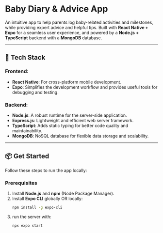 # Baby Diary & Advice App

An intuitive app to help parents log baby-related activities and milestones, while providing expert advice and helpful tips. Built with **React Native + Expo** for a seamless user experience, and powered by a **Node.js + TypeScript** backend with a **MongoDB** database.

---

## 🚀 Tech Stack

### Frontend:
- **React Native**: For cross-platform mobile development.
- **Expo**: Simplifies the development workflow and provides useful tools for debugging and testing.

### Backend:
- **Node.js**: A robust runtime for the server-side application.
- **Express.js**: Lightweight and efficient web server framework.
- **TypeScript**: Adds static typing for better code quality and maintainability.
- **MongoDB**: NoSQL database for flexible data storage and scalability.

---

## 📦 Get Started

Follow these steps to run the app locally:

### Prerequisites
1. Install **Node.js** and **npm** (Node Package Manager).
2. Install **Expo CLI** globally OR locally:
   ```bash
   npm install -g expo-cli
3. run the server with:
   ```bash
   npx expo start
